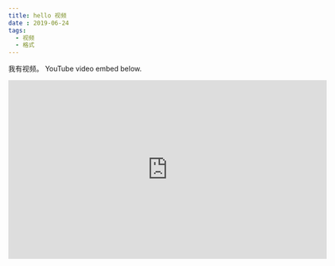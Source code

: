 ```yaml
---
title: hello 视频
date : 2019-06-24
tags:
  - 视频
  - 格式
---
```

我有视频。
YouTube video embed below.

<iframe width="640" height="360" src="https://www.youtube-nocookie.com/embed/l2Of1-d5E5o?controls=0&amp;showinfo=0" frameborder="0" allowfullscreen></iframe>
